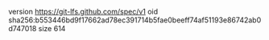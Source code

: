 version https://git-lfs.github.com/spec/v1
oid sha256:b553446bd9f17662ad78ec391714b5fae0beeff74af51193e86742ab0d747018
size 614
